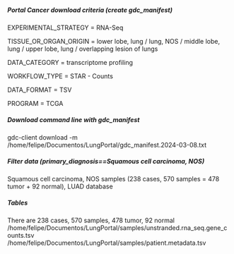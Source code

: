 <!-- GETTING STARTED -->
##### Portal Cancer download criteria (create gdc_manifest)
EXPERIMENTAL_STRATEGY  = RNA-Seq

TISSUE_OR_ORGAN_ORIGIN = lower lobe, lung / lung, NOS / middle lobe, lung / upper lobe, lung / overlapping lesion of lungs

DATA_CATEGORY          = transcriptome profiling

WORKFLOW_TYPE          = STAR - Counts

DATA_FORMAT            = TSV

PROGRAM                = TCGA

##### Download command line with gdc_manifest
gdc-client download -m /home/felipe/Documentos/LungPortal/gdc_manifest.2024-03-08.txt

##### Filter data (primary_diagnosis==Squamous cell carcinoma, NOS)
Squamous cell carcinoma, NOS  samples (238 cases, 570 samples = 478 tumor + 92 normal), LUAD database

#####  Tables
There are 238 cases, 570 samples, 478 tumor, 92 normal
/home/felipe/Documentos/LungPortal/samples/unstranded.rna_seq.gene_counts.tsv
/home/felipe/Documentos/LungPortal/samples/patient.metadata.tsv





